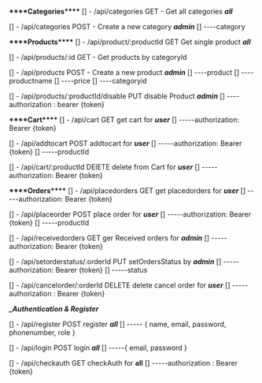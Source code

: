**\*\*\*\***Categories**\*\*\*\***
[] - /api/categories GET - Get all categories **_all_**

[] - /api/categories POST - Create a new category **_admin_**
[] ----category

**\*\*\*\***Products**\*\*\*\***
[] - /api/product/:productId GET Get single product **_all_**

[] - /api/products/:id GET - Get products by categoryId

[] - /api/products POST - Create a new product **_admin_**
[] ----product
[] ----productname
[] ----price
[] ----categoryid

[] - /api/products/:productId/disable PUT disable Product **_*admin*_**
[] ----authorization : bearer {token}

**\*\*\*\***Cart**\*\*\*\***
[] - /api/cart GET get cart for **_user_**
[] -----authorization: Bearer {token}

[] - /api/addtocart POST addtocart for **_user_**
[] -----authorization: Bearer {token}
[] -----productId

[] - /api/cart/:productId DElETE delete from Cart for **_user_**
[] -----authorization: Bearer {token}

**\*\*\*\***Orders**\*\*\*\***
[] - /api/placedorders GET get placedorders for **_user_**
[] -----authorization: Bearer {token}

[] - /api/placeorder POST place order for **_user_**
[] -----authorization: Bearer {token}
[] -----productId

[] - /api/receivedorders GET ger Received orders for **_admin_**
[] -----authorization: Bearer {token}

[] - /api/setorderstatus/:orderId PUT setOrdersStatus by **_admin_**
[] -----authorization: Bearer {token}
[] -----status

[] - /api/cancelorder/:orderId DELETE delete cancel order for **_user_**
[] -----authorization : Bearer {token}

**_\_Authentication & Register_**

[] - /api/register POST register **_all_**
[] ----- { name, email, password, phonenumber, role }

[] - /api/login POST login **_all_**
[] -----{ email, password }

[] - /api/checkauth GET checkAuth for **all**
[] -----authorization : Bearer {token}



